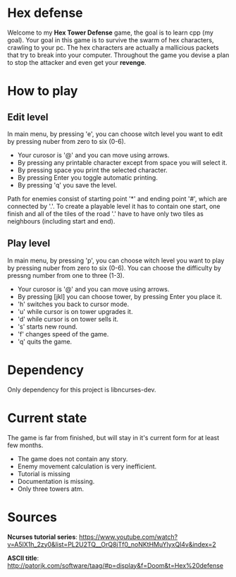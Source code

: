 # Hex defense

Welcome to my **Hex Tower Defense** game, the goal is to learn cpp (my goal).
Your goal in this game is to survive the swarm of hex characters, crawling to your pc.
The hex characters are actually a mallicious packets that try to break into your computer.
Throughout the game you devise a plan to stop the attacker and even get your **revenge**.

# How to play    
## Edit level
In main menu, by pressing 'e', you can choose witch level you want to edit by pressing nuber from zero to six (0-6).

- Your curosor is '@' and you can move using arrows.
- By pressing any printable character except from space you will select it.
- By pressing space you print the selected character.
- By pressing Enter you toggle automatic printing.
- By pressing 'q' you save the level.

Path for enemies consist of starting point '*' and ending point '#', which are connected by '.'.
To create a playable level it has to contain one start, one finish and all of the tiles of the road '.' have to have only two tiles as neighbours (including start and end). 

## Play level
In main menu, by pressing 'p', you can choose witch level you want to play by pressing nuber from zero to six (0-6).
You can choose the difficulty by pressng number from one to three (1-3).

- Your curosor is '@' and you can move using arrows.
- By pressing [jkl] you can choose tower, by pressing Enter you place it.
- 'h' switches you back to cursor mode.
- 'u' while cursor is on tower upgrades it.
- 'd' while cursor is on tower sells it.
- 's' starts new round.
- 'f' changes speed of the game.
- 'q' quits the game.


# Dependency

Only dependency for this project is libncurses-dev.

# Current state
The game is far from finished, but will stay in it's current form for at least few months.
- The game does not contain any story.
- Enemy movement calculation is very inefficient.
- Tutorial is missing
- Documentation is missing.
- Only three towers atm.

# Sources

**Ncurses tutorial series**:
https://www.youtube.com/watch?v=A5lX1h_2zy0&list=PL2U2TQ__OrQ8jTf0_noNKtHMuYlyxQl4v&index=2

**ASCII title**:
http://patorjk.com/software/taag/#p=display&f=Doom&t=Hex%20defense

